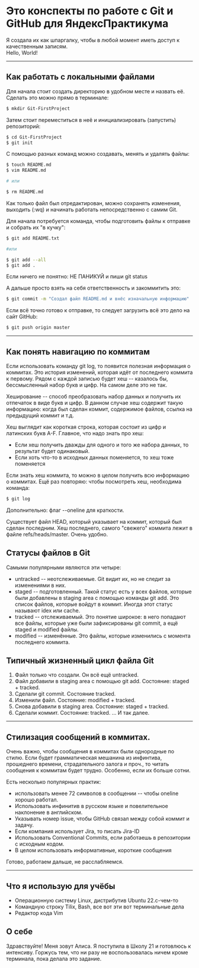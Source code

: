 # Это конспекты по работе с Git и GitHub для ЯндексПрактикума 

Я создала их как шпаргалку, чтобы в любой момент иметь доступ к качественным записям.</br>
Hello, World!

--- 

## Как работать с локальными файлами

Для начала стоит создать директорию в удобном месте и назвать её. Сделать это можно прямо в терминале:
``` bash
$ mkdir Git-FirstProject
```
 
Затем стоит переместиться в неё и инициализировать (запустить) репозиторий:
``` bash
$ cd Git-FirstProject
$ git init 
```

С помощью разных команд можно создавать, менять и удалять файлы:
```bash 
$ touch README.md
$ vim README.md

# или 

$ rm README.md
```

Как только файл был отредактирован, можно сохранять изменения, выходить (:wq) и начинать работать непосредственно с самим Git.

Для начала потребуется команда, чтобы подготовить файлы к отправке и собрать их "в кучку":
```bash
$ git add README.txt

#или 

$ git add --all
$ git add .
```

Если ничего не понятно: НЕ ПАНИКУЙ и пиши git status  

А дальше просто взять на себя ответственность и закоммитить это:
```bash
$ git commit -m "Создал файл README.md и внёс изначальную информацию"
```

Если всё точно готово к отправке, то следует загрузить всё это дело на сайт GitHub:
```bash 
$ git push origin master 
```

---

## Как понять навигацию по коммитам

Если использовать команду git log, то появится полезная информация о коммитах. Это история изменений, которая идёт от последнего коммита к первому. Рядом с каждой записью будет хеш -- казалось бы, бессмысленный набор букв и цифр. На самом деле это не так. 

Хеширование -- способ преобразовать набор данных и получить их отпечаток в виде букв и цифр. В данном случае хеш содержит такую информацию: когда был сделан коммит, содержимое файлов, ссылка на предыдущий коммит и т.д.

Хеш выглядит как короткая строка, которая состоит из цифр и латинских букв A-F. Главное, что надо знать про хеш:
* Если хеш получить дважды для одного и того же набора данных, то результат будет одинаковый.
* Если хоть что-то в исходных данных поменяется, то хеш тоже поменяется  

Если знать хеш коммита, то можно в целом получить всю информацию о коммитах. Ещё раз повторяю: чтобы посмотреть хеш, необходима команда:
``` bash
$ git log 
```
Дополнительно: флаг --oneline для краткости. 

Существует файл HEAD, который указывает на коммит, который был сделан последним. Хеш последнего, самого "свежего" коммита лежит в файле refs/heads/master. Очень удобно.

## Статусы файлов в Git

Самыми популярными являются эти четыре:
* untracked -- неотслеживаемые. Git видит их, но не следит за изменениями в них.
* staged -- подготовленный. Такой статус есть у всех файлов, которые были добавлены в staging area с помощью команды git add. Это список файлов, которые войдут в коммит. Иногда этот статус называют idex или cache.
* tracked -- отслеживаемый. Это понятие широкое: в него попадают все файлы, которые уже были зафиксированы git commit, а ещё staged и modified файлы.
* modified -- изменённые. Это файлы, которые изменились с момента последнего коммита. 

## Типичный жизненный цикл файла Git

1. Файл только что создали. Он всё ещё untracked.
2. Файл добавили в staging area с помощью git add. Состояние: staged + tracked.
3. Сделали git commit. Состояние tracked. 
4. Изменили файл. Состояние: modified + tracked.
5. Снова добавили в staging area. Состояние: staged + tracked. 
6. Сделали коммит. Состояние: tracked. 
...
И так далее.

---

## Стилизация сообщений в коммитах.

Очень важно, чтобы сообщения в коммитах были однородные по стилю. Если будет грамматическая мешанина из инфинтива, прошеднего времени, страдательного залога и проч., то читать сообщения к коммитам будет трудно. Особенно, если их больше сотни. 

Есть несколько популярных практик:
* использовать менее 72 символов в сообщении -- чтобы oneline хорошо работал.
* Использовать инфинитив в русском языке и повелительное наклонение в английском.
* Указывать номер issue, чтобы GitHub связал между собой коммит и задачу.
* Если компания использует Jira, то писать Jira-ID
* Использовать Conventional Commits, если работаешь в репозитории с исходным кодом.
* В целом использовать информативные, короткие сообщения 

Готово, работаем дальше, не расслабляемся.

--- 

## Что я использую для учёбы

* Операционную систему Linux, дистрибутив Ubuntu 22.с-чем-то 
* Командную строку Tilix, Bash, все вот эти вот терминальные дела
* Редактор кода Vim

## О себе

Здравствуйте! Меня зовут Алиса. Я поступила в Школу 21 и готовлюсь к интенсиву. Горжусь тем, что ни разу не воспользовалась ничем кроме терминала, пока делала это задание.
